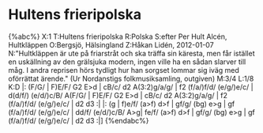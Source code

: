 # Hultens frieripolska

{%abc%}
X:1
T:Hultens frieripolska
R:Polska
S:efter Per Hult Alcén, Hultkläppen
O:Bergsjö, Hälsingland
Z:Håkan Lidén, 2012-01-07
N:"Hultkläppen är ute på friarstråt och ska träffa sin käresta, men får istället en uskällning av den grälsjuka modern, ingen ville ha en sådan slarver till måg. I andra reprisen hörs tydligt hur han sorgset lommar sig iväg med oförrättat ärende." (Ur Nordanstigs folkmusiksamling, outgiven)
M:3/4
L:1/8
K:D
|: (F/G/ | F)E/F/ G2 E>d | cB/c/ d2 A(3:2)g/a/g/ | f2 (f/a/)f/d/ (e/g/)e/c/ | d(d/f/) (e/d/)c/B/ A(F/G/ |
F)E/F/ G2 E>d | cB/c/ d2 A(3:2)g/a/g/ | f2 (f/a/)f/d/ (e/g/)e/c/ | d2 d3 :|
|: (g | f)e/f/ (a>f) d>f | gf/g/ (bg) e>g | gf (f/a/)f/d/ (e/g/)e/c/ | dd/f/ (e/d/)c/B/ A>g|
fe/f/ (a>f) d>f | gf/g/ (bg) e>g | gf (f/a/)f/d/ (e/g/)e/c/ | d2 d3 :|]
{%endabc%}
